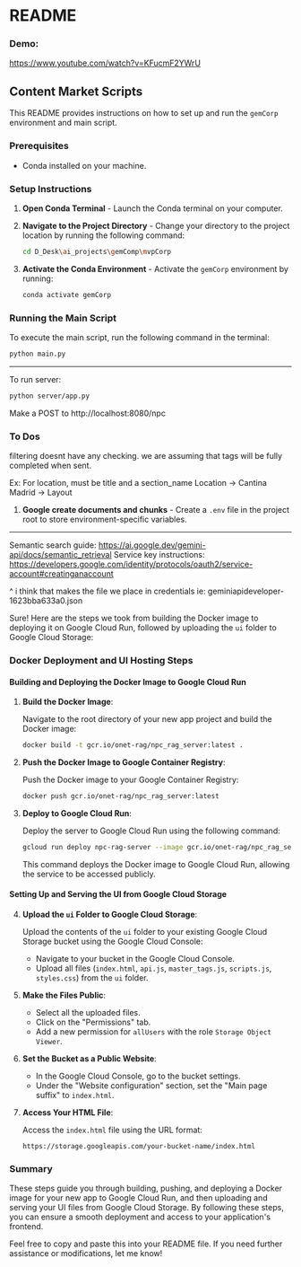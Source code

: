 # README
### Demo:
https://www.youtube.com/watch?v=KFucmF2YWrU

## Content Market Scripts

This README provides instructions on how to set up and run the `gemCorp` environment and main script.

### Prerequisites

- Conda installed on your machine.

### Setup Instructions

1. **Open Conda Terminal** - Launch the Conda terminal on your computer.

2. **Navigate to the Project Directory** - Change your directory to the project location by running the following command:

   ```bash
   cd D_Desk\ai_projects\gemComp\mvpCorp
   ```

3. **Activate the Conda Environment** - Activate the `gemCorp` environment by running:
   ```bash
   conda activate gemCorp
   ```

### Running the Main Script

To execute the main script, run the following command in the terminal:

```bash
python main.py
```

---

To run server:

```bash
python server/app.py
```

Make a POST to http://localhost:8080/npc

### To Dos

filtering doesnt have any checking. we are assuming that tags will be fully completed when sent.

Ex: For location, must be title and a section_name
Location -> Cantina Madrid -> Layout

1. **Google create documents and chunks** - Create a `.env` file in the project root to store environment-specific variables.

---

Semantic search guide: https://ai.google.dev/gemini-api/docs/semantic_retrieval
Service key instructions: https://developers.google.com/identity/protocols/oauth2/service-account#creatinganaccount

^ i think that makes the file we place in credentials ie: geminiapideveloper-1623bba633a0.json

Sure! Here are the steps we took from building the Docker image to deploying it on Google Cloud Run, followed by uploading the `ui` folder to Google Cloud Storage:

### Docker Deployment and UI Hosting Steps

#### Building and Deploying the Docker Image to Google Cloud Run

1. **Build the Docker Image**:

   Navigate to the root directory of your new app project and build the Docker image:

   ```bash
   docker build -t gcr.io/onet-rag/npc_rag_server:latest .
   ```

2. **Push the Docker Image to Google Container Registry**:

   Push the Docker image to your Google Container Registry:

   ```bash
   docker push gcr.io/onet-rag/npc_rag_server:latest
   ```

3. **Deploy to Google Cloud Run**:

   Deploy the server to Google Cloud Run using the following command:

   ```bash
   gcloud run deploy npc-rag-server --image gcr.io/onet-rag/npc_rag_server:latest --platform managed --region us-west1 --allow-unauthenticated
   ```

   This command deploys the Docker image to Google Cloud Run, allowing the service to be accessed publicly.

#### Setting Up and Serving the UI from Google Cloud Storage

4. **Upload the `ui` Folder to Google Cloud Storage**:

   Upload the contents of the `ui` folder to your existing Google Cloud Storage bucket using the Google Cloud Console:

   - Navigate to your bucket in the Google Cloud Console.
   - Upload all files (`index.html`, `api.js`, `master_tags.js`, `scripts.js`, `styles.css`) from the `ui` folder.

5. **Make the Files Public**:

   - Select all the uploaded files.
   - Click on the "Permissions" tab.
   - Add a new permission for `allUsers` with the role `Storage Object Viewer`.

6. **Set the Bucket as a Public Website**:

   - In the Google Cloud Console, go to the bucket settings.
   - Under the "Website configuration" section, set the "Main page suffix" to `index.html`.

7. **Access Your HTML File**:

   Access the `index.html` file using the URL format:

   ```
   https://storage.googleapis.com/your-bucket-name/index.html
   ```

### Summary

These steps guide you through building, pushing, and deploying a Docker image for your new app to Google Cloud Run, and then uploading and serving your UI files from Google Cloud Storage. By following these steps, you can ensure a smooth deployment and access to your application's frontend.

Feel free to copy and paste this into your README file. If you need further assistance or modifications, let me know!
